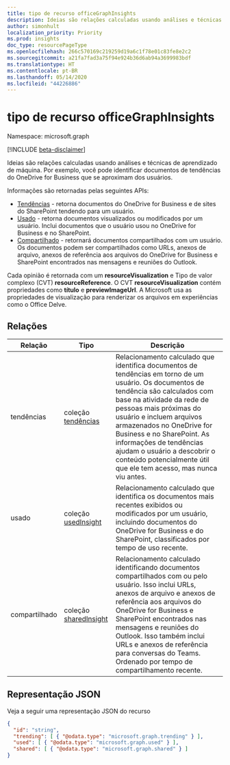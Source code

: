 ```yaml
---
title: tipo de recurso officeGraphInsights
description: Ideias são relações calculadas usando análises e técnicas de aprendizado de máquina. Por exemplo, você pode identificar documentos do OneDrive for Business que se aproximam dos usuários.
author: simonhult
localization_priority: Priority
ms.prod: insights
doc_type: resourcePageType
ms.openlocfilehash: 266c570169c219259d19a6c1f78e01c83fe8e2c2
ms.sourcegitcommit: a21fa7fad3a75f94e924b36d6ab94a3699983bdf
ms.translationtype: HT
ms.contentlocale: pt-BR
ms.lasthandoff: 05/14/2020
ms.locfileid: "44226886"
---
```

# <a name="officegraphinsights-resource-type"></a>tipo de recurso officeGraphInsights

Namespace: microsoft.graph

[!INCLUDE [beta-disclaimer](../../includes/beta-disclaimer.md)]

Ideias são relações calculadas usando análises e técnicas de aprendizado de máquina. Por exemplo, você pode identificar documentos de tendências do OneDrive for Business que se aproximam dos usuários.

Informações são retornadas pelas seguintes APIs:

- [Tendências](insights-trending.md) - retorna documentos do OneDrive for Business e de sites do SharePoint tendendo para um usuário.
- [Usado](insights-used.md) - retorna documentos visualizados ou modificados por um usuário. Inclui documentos que o usuário usou no OneDrive for Business e no SharePoint.
- [Compartilhado](insights-shared.md) - retornará documentos compartilhados com um usuário. Os documentos podem ser compartilhados como URLs, anexos de arquivo, anexos de referência aos arquivos do OneDrive for Business e SharePoint encontrados nas mensagens e reuniões do Outlook.

Cada opinião é retornada com um **resourceVisualization** e Tipo de valor complexo (CVT) **resourceReference**. O CVT **resourceVisualization** contém propriedades como **título** e **previewImageUrl**. A Microsoft usa as propriedades de visualização para renderizar os arquivos em experiências como o Office Delve.

## <a name="relationships"></a>Relações

| Relação      | Tipo          | Descrição  |
| ------------- |---------------| -------------|
| tendências      | coleção [tendências](insights-trending.md)        | Relacionamento calculado que identifica documentos de tendências em torno de um usuário. Os documentos de tendência são calculados com base na atividade da rede de pessoas mais próximas do usuário e incluem arquivos armazenados no OneDrive for Business e no SharePoint. As informações de tendências ajudam o usuário a descobrir o conteúdo potencialmente útil que ele tem acesso, mas nunca viu antes.|
| usado      | coleção [usedInsight](insights-used.md)        | Relacionamento calculado que identifica os documentos mais recentes exibidos ou modificados por um usuário, incluindo documentos do OneDrive for Business e do SharePoint, classificados por tempo de uso recente.|
| compartilhado        | coleção [sharedInsight](insights-shared.md)        | Relacionamento calculado identificando documentos compartilhados com ou pelo usuário. Isso inclui URLs, anexos de arquivo e anexos de referência aos arquivos do OneDrive for Business e SharePoint encontrados nas mensagens e reuniões do Outlook. Isso também inclui URLs e anexos de referência para conversas do Teams. Ordenado por tempo de compartilhamento recente.|

## <a name="json-representation"></a>Representação JSON

Veja a seguir uma representação JSON do recurso
<!-- {
  "blockType": "resource",
  "keyProperty":"id",
  "baseType":"microsoft.graph.entity",
  "optionalProperties": [
    "trending",
    "used",
    "shared"
  ],
  "@odata.type": "microsoft.graph.officeGraphInsights"
}-->

```json
{
  "id": "string",
  "trending": [ { "@odata.type": "microsoft.graph.trending" } ],
  "used": [ { "@odata.type": "microsoft.graph.used" } ],
  "shared": [ { "@odata.type": "microsoft.graph.shared" } ]
}
```
